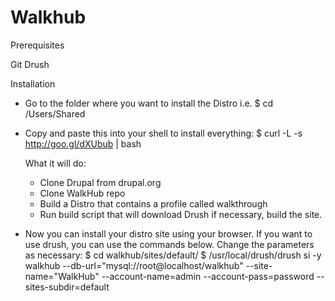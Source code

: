 Walkhub
=======

Prerequisites

Git
Drush

Installation

  - Go to the folder where you want to install the Distro i.e.
    $ cd /Users/Shared

  - Copy and paste this into your shell to install everything:
    $ curl -L -s http://goo.gl/dXUbub | bash
  
    What it will do:
    - Clone Drupal from drupal.org
    - Clone WalkHub repo
    - Build a Distro that contains a profile called walkthrough
    - Run build script that will download Drush if necessary, build the site.
    
  - Now you can install your distro site using your browser. If you want to use drush, you can use the commands below. Change the parameters as necessary:
    $ cd walkhub/sites/default/
    $ /usr/local/drush/drush si -y walkhub --db-url="mysql://root@localhost/walkhub" --site-name="WalkHub" --account-name=admin --account-pass=password --sites-subdir=default
